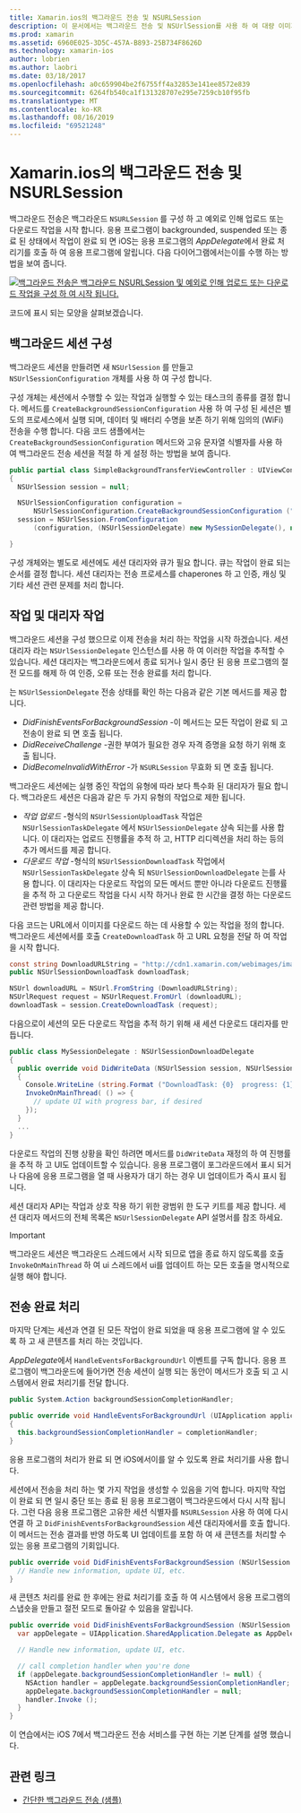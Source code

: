 ```yaml
---
title: Xamarin.ios의 백그라운드 전송 및 NSURLSession
description: 이 문서에서는 백그라운드 전송 및 NSUrlSession를 사용 하 여 대량 이미지의 다운로드를 시작 하는 방법을 보여 주는 연습을 제공 하 고 앱이 백그라운드에 배치 될 때 해당 다운로드를 계속 합니다.
ms.prod: xamarin
ms.assetid: 6960E025-3D5C-457A-B893-25B734F8626D
ms.technology: xamarin-ios
author: lobrien
ms.author: laobri
ms.date: 03/18/2017
ms.openlocfilehash: a0c659904be2f6755ff4a32853e141ee8572e839
ms.sourcegitcommit: 6264fb540ca1f131328707e295e7259cb10f95fb
ms.translationtype: MT
ms.contentlocale: ko-KR
ms.lasthandoff: 08/16/2019
ms.locfileid: "69521248"
---
```

# <a name="background-transfer-and-nsurlsession-in-xamarinios"></a>Xamarin.ios의 백그라운드 전송 및 NSURLSession

백그라운드 전송은 백그라운드 `NSURLSession` 를 구성 하 고 예외로 인해 업로드 또는 다운로드 작업을 시작 합니다. 응용 프로그램이 backgrounded, suspended 또는 종료 된 상태에서 작업이 완료 되 면 iOS는 응용 프로그램의 *AppDelegate*에서 완료 처리기를 호출 하 여 응용 프로그램에 알립니다. 다음 다이어그램에서는이를 수행 하는 방법을 보여 줍니다.

 [![](background-transfer-walkthrough-images/transfer.png "백그라운드 전송은 백그라운드 NSURLSession 및 예외로 인해 업로드 또는 다운로드 작업을 구성 하 여 시작 됩니다.")](background-transfer-walkthrough-images/transfer.png#lightbox)

코드에 표시 되는 모양을 살펴보겠습니다.

## <a name="configuring-a-background-session"></a>백그라운드 세션 구성

백그라운드 세션을 만들려면 새 `NSUrlSession` 를 만들고 `NSUrlSessionConfiguration` 개체를 사용 하 여 구성 합니다.

구성 개체는 세션에서 수행할 수 있는 작업과 실행할 수 있는 태스크의 종류를 결정 합니다.
메서드를 `CreateBackgroundSessionConfiguration` 사용 하 여 구성 된 세션은 별도의 프로세스에서 실행 되며, 데이터 및 배터리 수명을 보존 하기 위해 임의의 (WiFi) 전송을 수행 합니다.
다음 코드 샘플에서는 `CreateBackgroundSessionConfiguration` 메서드와 고유 문자열 식별자를 사용 하 여 백그라운드 전송 세션을 적절 하 게 설정 하는 방법을 보여 줍니다.

```csharp
public partial class SimpleBackgroundTransferViewController : UIViewController
{
  NSUrlSession session = null;

  NSUrlSessionConfiguration configuration =
      NSUrlSessionConfiguration.CreateBackgroundSessionConfiguration ("com.SimpleBackgroundTransfer.BackgroundSession");
  session = NSUrlSession.FromConfiguration
      (configuration, (NSUrlSessionDelegate) new MySessionDelegate(), new NSOperationQueue());

}
```

구성 개체와는 별도로 세션에도 세션 대리자와 큐가 필요 합니다.
큐는 작업이 완료 되는 순서를 결정 합니다. 세션 대리자는 전송 프로세스를 chaperones 하 고 인증, 캐싱 및 기타 세션 관련 문제를 처리 합니다.

## <a name="working-with-tasks-and-delegates"></a>작업 및 대리자 작업

백그라운드 세션을 구성 했으므로 이제 전송을 처리 하는 작업을 시작 하겠습니다. 세션 대리자 라는 `NSUrlSessionDelegate` 인스턴스를 사용 하 여 이러한 작업을 추적할 수 있습니다. 세션 대리자는 백그라운드에서 종료 되거나 일시 중단 된 응용 프로그램의 절전 모드를 해제 하 여 인증, 오류 또는 전송 완료를 처리 합니다.

는 `NSUrlSessionDelegate` 전송 상태를 확인 하는 다음과 같은 기본 메서드를 제공 합니다.

- *DidFinishEventsForBackgroundSession* -이 메서드는 모든 작업이 완료 되 고 전송이 완료 되 면 호출 됩니다.
- *DidReceiveChallenge* -권한 부여가 필요한 경우 자격 증명을 요청 하기 위해 호출 됩니다.
- *DidBecomeInvalidWithError* -가 `NSURLSession` 무효화 되 면 호출 됩니다.


백그라운드 세션에는 실행 중인 작업의 유형에 따라 보다 특수화 된 대리자가 필요 합니다. 백그라운드 세션은 다음과 같은 두 가지 유형의 작업으로 제한 됩니다.

- *작업 업로드* -형식의 `NSUrlSessionUploadTask` 작업은 `NSUrlSessionTaskDelegate` 에서 `NSUrlSessionDelegate` 상속 되는를 사용 합니다. 이 대리자는 업로드 진행률을 추적 하 고, HTTP 리디렉션을 처리 하는 등의 추가 메서드를 제공 합니다.
- *다운로드 작업* -형식의 `NSUrlSessionDownloadTask` 작업에서 `NSUrlSessionTaskDelegate` 상속 되 `NSUrlSessionDownloadDelegate` 는를 사용 합니다. 이 대리자는 다운로드 작업의 모든 메서드 뿐만 아니라 다운로드 진행률을 추적 하 고 다운로드 작업을 다시 시작 하거나 완료 한 시간을 결정 하는 다운로드 관련 방법을 제공 합니다.


다음 코드는 URL에서 이미지를 다운로드 하는 데 사용할 수 있는 작업을 정의 합니다. 백그라운드 세션에서를 호출 `CreateDownloadTask` 하 고 URL 요청을 전달 하 여 작업을 시작 합니다.

```csharp
const string DownloadURLString = "http://cdn1.xamarin.com/webimages/images/xamarin.png";
public NSUrlSessionDownloadTask downloadTask;

NSUrl downloadURL = NSUrl.FromString (DownloadURLString);
NSUrlRequest request = NSUrlRequest.FromUrl (downloadURL);
downloadTask = session.CreateDownloadTask (request);
```

다음으로이 세션의 모든 다운로드 작업을 추적 하기 위해 새 세션 다운로드 대리자를 만듭니다.

```csharp
public class MySessionDelegate : NSUrlSessionDownloadDelegate
{
  public override void DidWriteData (NSUrlSession session, NSUrlSessionDownloadTask downloadTask, long bytesWritten, long totalBytesWritten, long totalBytesExpectedToWrite)
  {
    Console.WriteLine (string.Format ("DownloadTask: {0}  progress: {1}", downloadTask, progress));
    InvokeOnMainThread( () => {
      // update UI with progress bar, if desired
    });
  }
  ...
}
```

다운로드 작업의 진행 상황을 확인 하려면 메서드를 `DidWriteData` 재정의 하 여 진행률을 추적 하 고 UI도 업데이트할 수 있습니다. 응용 프로그램이 포그라운드에서 표시 되거나 다음에 응용 프로그램을 열 때 사용자가 대기 하는 경우 UI 업데이트가 즉시 표시 됩니다.

세션 대리자 API는 작업과 상호 작용 하기 위한 광범위 한 도구 키트를 제공 합니다. 세션 대리자 메서드의 전체 목록은 `NSUrlSessionDelegate` API 설명서를 참조 하세요.

> [!IMPORTANT]
> 백그라운드 세션은 백그라운드 스레드에서 시작 되므로 앱을 종료 하지 않도록를 호출 `InvokeOnMainThread` 하 여 ui 스레드에서 ui를 업데이트 하는 모든 호출을 명시적으로 실행 해야 합니다. 


## <a name="handling-transfer-completion"></a>전송 완료 처리

마지막 단계는 세션과 연결 된 모든 작업이 완료 되었을 때 응용 프로그램에 알 수 있도록 하 고 새 콘텐츠를 처리 하는 것입니다.

*AppDelegate*에서 `HandleEventsForBackgroundUrl` 이벤트를 구독 합니다. 응용 프로그램이 백그라운드에 들어가면 전송 세션이 실행 되는 동안이 메서드가 호출 되 고 시스템에서 완료 처리기를 전달 합니다.

```csharp
public System.Action backgroundSessionCompletionHandler;

public override void HandleEventsForBackgroundUrl (UIApplication application, string sessionIdentifier, System.Action completionHandler)
{
  this.backgroundSessionCompletionHandler = completionHandler;
}
```

응용 프로그램의 처리가 완료 되 면 iOS에서이를 알 수 있도록 완료 처리기를 사용 합니다.

세션에서 전송을 처리 하는 몇 가지 작업을 생성할 수 있음을 기억 합니다. 마지막 작업이 완료 되 면 일시 중단 또는 종료 된 응용 프로그램이 백그라운드에서 다시 시작 됩니다. 그런 다음 응용 프로그램은 고유한 세션 식별자를 `NSURLSession` 사용 하 여에 다시 연결 하 고 `DidFinishEventsForBackgroundSession` 세션 대리자에서를 호출 합니다. 이 메서드는 전송 결과를 반영 하도록 UI 업데이트를 포함 하 여 새 콘텐츠를 처리할 수 있는 응용 프로그램의 기회입니다.

```csharp
public override void DidFinishEventsForBackgroundSession (NSUrlSession session) {
  // Handle new information, update UI, etc.
}
```

새 콘텐츠 처리를 완료 한 후에는 완료 처리기를 호출 하 여 시스템에서 응용 프로그램의 스냅숏을 만들고 절전 모드로 돌아갈 수 있음을 알립니다.

```csharp
public override void DidFinishEventsForBackgroundSession (NSUrlSession session) {
  var appDelegate = UIApplication.SharedApplication.Delegate as AppDelegate;

  // Handle new information, update UI, etc.

  // call completion handler when you're done
  if (appDelegate.backgroundSessionCompletionHandler != null) {
    NSAction handler = appDelegate.backgroundSessionCompletionHandler;
    appDelegate.backgroundSessionCompletionHandler = null;
    handler.Invoke ();
  }
}
```

이 연습에서는 iOS 7에서 백그라운드 전송 서비스를 구현 하는 기본 단계를 설명 했습니다.



## <a name="related-links"></a>관련 링크

- [간단한 백그라운드 전송 (샘플)](https://docs.microsoft.com/samples/xamarin/ios-samples/simplebackgroundtransfer)
